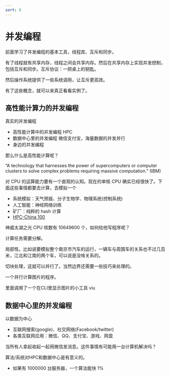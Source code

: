 ```yaml
---
sort: 6
---
```

# 并发编程

前面学习了并发编程的基本工具，线程库、互斥和同步。

有了线程就有共享内存，线程之间会共享内存。然后在共享内存上实现并发控制，包括互斥和同步。互斥协议：一把桌上的钥匙。

然后操作系统提供了一些系统调用，让互斥更高效。

有了这些概念，就可以来真正看看实例了。

## 高性能计算力的并发编程

真实的并发编程
- 高性能计算中的并发编程 HPC
- 数据中心里的并发编程 微信支付宝，海量数据的并发并行
- 身边的并发编程 

那么什么是高性能计算呢？

“A technology that harnesses the power of supercomputers or computer clusters to solve complex problems requiring massive computation.” (IBM)

对 CPU 的运算能力要有一个直观的认知。现在的单核 CPU 确实已经很快了。下面这些事情都要去计算，去模拟一个
- 系统模拟：天气预报、分子生物学、物理系统(控制系统)
- 人工智能：神经网络训练
- 矿厂：纯粹的 hash 计算
- [HPC-China 100](http://www.hpc100.cn/top100/20/)

神威太湖之光 CPU 核数有 10649600 个，如何给他写程序呢？

计算任务需要分解。

局部性。比如说要模拟整个南京市汽车的运行，一辆车与周围车的关系也不过几百米，江北和江南的两个车，可以说是没啥关系的。

切块处理，这就可以并行了。当然边界还需要一些技巧来处理的。

一个并行计算图片的程序。

里面调用了一个在CLI里显示图片的小工具 viu



## 数据中心里的并发编程

以数据为中心
- 互联网搜索(google)、社交网络(Facebook/twitter)
- 各类互联网应用：微信、QQ、支付宝、游戏、网盘

当所有人拿起收起一起用微信发消息。这件事情有可能用一台计算机解决吗？

算法/系统对HPC和数据中心是有意义的。
- 如果有 1000000 台服务器，一个算法能快 1% 



